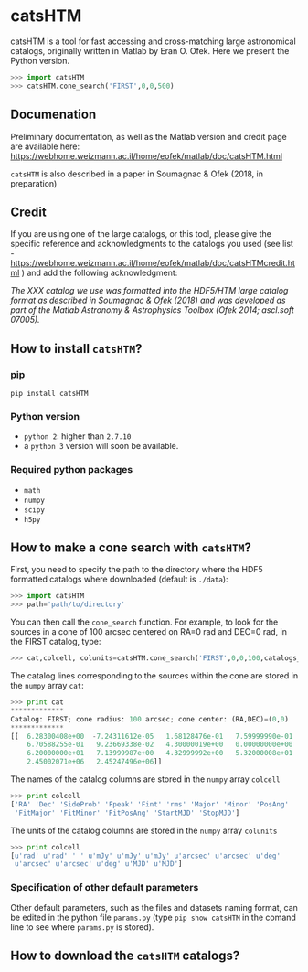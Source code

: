 # catsHTM
catsHTM is a tool for fast accessing and cross-matching large astronomical catalogs, originally written in Matlab by Eran O. Ofek. Here we present the Python version. 

```python
>>> import catsHTM
>>> catsHTM.cone_search('FIRST',0,0,500)
```
## Documenation
Preliminary documentation, as well as the Matlab version and credit page are available here: https://webhome.weizmann.ac.il/home/eofek/matlab/doc/catsHTM.html

`catsHTM` is also described in a paper in Soumagnac & Ofek (2018, in preparation)

## Credit
If you are using one of the large catalogs, or this tool, please give the specific reference and acknowledgments to the catalogs you used (see list - https://webhome.weizmann.ac.il/home/eofek/matlab/doc/catsHTMcredit.html ) and add the following acknowledgment:

*The XXX catalog we use was formatted into the HDF5/HTM large catalog format as described in Soumagnac & Ofek (2018) and was developed as part of the Matlab Astronomy & Astrophysics Toolbox (Ofek 2014; ascl.soft 07005).*

## How to install `catsHTM`?

### pip

`pip install catsHTM`

### Python version
* `python 2`: higher than `2.7.10`
* a `python 3` version will soon be available.

### Required python packages
* `math`
* `numpy`
* `scipy`
* `h5py`


## How to make a cone search with ``catsHTM``?

First, you need to specify the path to the directory where the HDF5 formatted catalogs where downloaded (default is `./data`):
```python
>>> import catsHTM
>>> path='path/to/directory'
```
You can then call the `cone_search` function. For example, to look for the sources in a cone of 100 arcsec centered on RA=0 rad and DEC=0 rad, in the FIRST catalog, type: 
```python
>>> cat,colcell, colunits=catsHTM.cone_search('FIRST',0,0,100,catalogs_dir=path)
```
The catalog lines corresponding to the sources within the cone are stored in the `numpy` array `cat`:
```python
>>> print cat
*************
Catalog: FIRST; cone radius: 100 arcsec; cone center: (RA,DEC)=(0,0)
*************
[[  6.28300408e+00  -7.24311612e-05   1.68128476e-01   7.59999990e-01
    6.70588255e-01   9.23669338e-02   4.30000019e+00   0.00000000e+00
    6.20000000e+01   7.13999987e+00   4.32999992e+00   5.32000008e+01
    2.45002071e+06   2.45247496e+06]]
```
The names of the catalog columns are stored in the `numpy` array `colcell`

```python
>>> print colcell
['RA' 'Dec' 'SideProb' 'Fpeak' 'Fint' 'rms' 'Major' 'Minor' 'PosAng'
 'FitMajor' 'FitMinor' 'FitPosAng' 'StartMJD' 'StopMJD']
```
The units of the catalog columns are stored in the `numpy` array `colunits`

```python
>>> print colcell
[u'rad' u'rad' ' ' u'mJy' u'mJy' u'mJy' u'arcsec' u'arcsec' u'deg'
 u'arcsec' u'arcsec' u'deg' u'MJD' u'MJD']
```

### Specification of other default parameters 

Other default parameters, such as the files and datasets naming format, can be edited in the python file `params.py` (type `pip show catsHTM` in the comand line to see where `params.py` is stored).


## How to download the `catsHTM` catalogs?
